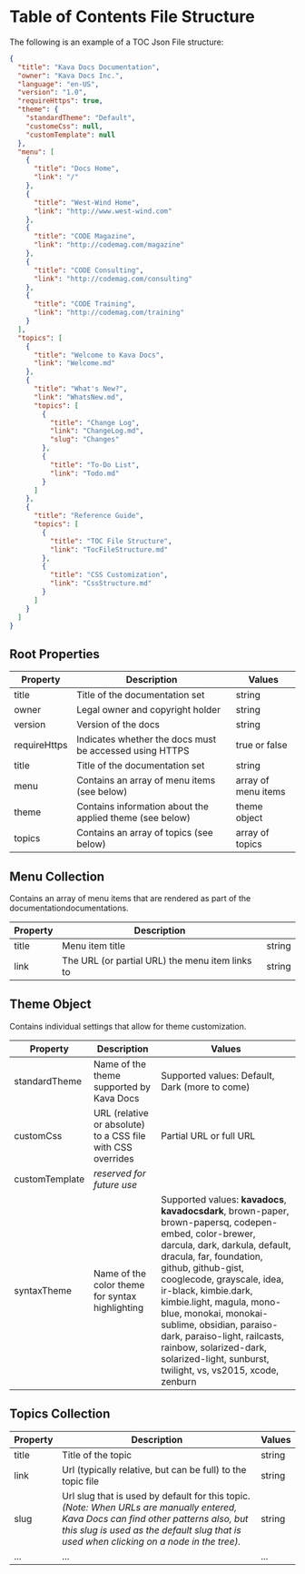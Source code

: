 # Table of Contents File Structure

The following is an example of a TOC Json File structure:

```json
{
  "title": "Kava Docs Documentation",
  "owner": "Kava Docs Inc.",
  "language": "en-US",
  "version": "1.0",
  "requireHttps": true,
  "theme": {
    "standardTheme": "Default",
    "customeCss": null,
    "customTemplate": null 
  },
  "menu": [
    {
      "title": "Docs Home",
      "link": "/"
    },
    {
      "title": "West-Wind Home",
      "link": "http://www.west-wind.com"
    },
    {
      "title": "CODE Magazine",
      "link": "http://codemag.com/magazine"
    },
    {
      "title": "CODE Consulting",
      "link": "http://codemag.com/consulting"
    },
    {
      "title": "CODE Training",
      "link": "http://codemag.com/training"
    }
  ],
  "topics": [
    {
      "title": "Welcome to Kava Docs",
      "link": "Welcome.md"
    },
    {
      "title": "What's New?",
      "link": "WhatsNew.md",
      "topics": [
        {
          "title": "Change Log",
          "link": "ChangeLog.md",
          "slug": "Changes"
        },
        {
          "title": "To-Do List",
          "link": "Todo.md"
        }
      ]
    },
    {
      "title": "Reference Guide",
      "topics": [
        {
          "title": "TOC File Structure",
          "link": "TocFileStructure.md"
        },
        {
          "title": "CSS Customization",
          "link": "CssStructure.md"
        }
      ]
    }
  ]
}
```

## Root Properties

| Property     | Description                              | Values |
|--------------|------------------------------------------|--------|
| title        | Title of the documentation set           | string |
| owner        | Legal owner and copyright holder         | string |
| version      | Version of the docs                      | string |
| requireHttps | Indicates whether the docs must be accessed using HTTPS | true or false |
| title        | Title of the documentation set           | string |
| menu         | Contains an array of menu items (see below) | array of menu items |
| theme        | Contains information about the applied theme (see below)  | theme object |
| topics       | Contains an array of topics (see below)  | array of topics |

## Menu Collection

Contains an array of menu items that are rendered as part of the documentationdocumentations.

| Property     | Description                                     |        |
|--------------|-------------------------------------------------|--------|
| title        | Menu item title                                 | string |
| link         | The URL (or partial URL) the menu item links to | string |

## Theme Object

Contains individual settings that allow for theme customization.

| Property       | Description                                     | Values |
|----------------|-------------------------------------------------|--------|
| standardTheme  | Name of the theme supported by Kava Docs        | Supported values: Default, Dark (more to come) |
| customCss      | URL (relative or absolute) to a CSS file with CSS overrides | Partial URL or full URL |
| customTemplate | *reserved for future use* |  |
| syntaxTheme    | Name of the color theme for syntax highlighting | Supported values: **kavadocs**, **kavadocsdark**, brown-paper, brown-papersq, codepen-embed, color-brewer, darcula, dark, darkula, default, dracula, far, foundation, github, github-gist, cooglecode, grayscale, idea, ir-black, kimbie.dark, kimbie.light, magula, mono-blue, monokai, monokai-sublime, obsidian, paraiso-dark, paraiso-light, railcasts, rainbow, solarized-dark, solarized-light, sunburst, twilight, vs, vs2015, xcode, zenburn |

## Topics Collection

| Property     | Description                              | Values |
|--------------|------------------------------------------|--------|
| title        | Title of the topic                       | string |
| link         | Url (typically relative, but can be full) to the topic file | string |
| slug         | Url slug that is used by default for this topic. *(Note: When URLs are manually entered, Kava Docs can find other patterns also, but this slug is used as the default slug that is used when clicking on a node in the tree).* | string |
| ...          | ... | ... |
